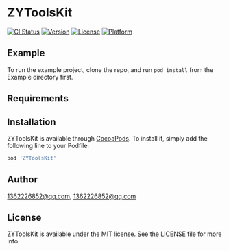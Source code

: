 # ZYToolsKit

[![CI Status](https://img.shields.io/travis/1362226852@qq.com/ZYToolsKit.svg?style=flat)](https://travis-ci.org/1362226852@qq.com/ZYToolsKit)
[![Version](https://img.shields.io/cocoapods/v/ZYToolsKit.svg?style=flat)](https://cocoapods.org/pods/ZYToolsKit)
[![License](https://img.shields.io/cocoapods/l/ZYToolsKit.svg?style=flat)](https://cocoapods.org/pods/ZYToolsKit)
[![Platform](https://img.shields.io/cocoapods/p/ZYToolsKit.svg?style=flat)](https://cocoapods.org/pods/ZYToolsKit)

## Example

To run the example project, clone the repo, and run `pod install` from the Example directory first.

## Requirements

## Installation

ZYToolsKit is available through [CocoaPods](https://cocoapods.org). To install
it, simply add the following line to your Podfile:

```ruby
pod 'ZYToolsKit'
```

## Author

1362226852@qq.com, 1362226852@qq.com

## License

ZYToolsKit is available under the MIT license. See the LICENSE file for more info.
